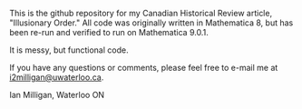 This is the github repository for my Canadian Historical Review article, "Illusionary Order." 
All code was originally written in Mathematica 8, but has been re-run and verified to run on 
Mathematica 9.0.1.

It is messy, but functional code.

If you have any questions or comments, please feel free to e-mail me at i2milligan@uwaterloo.ca.

Ian Milligan, Waterloo ON 
